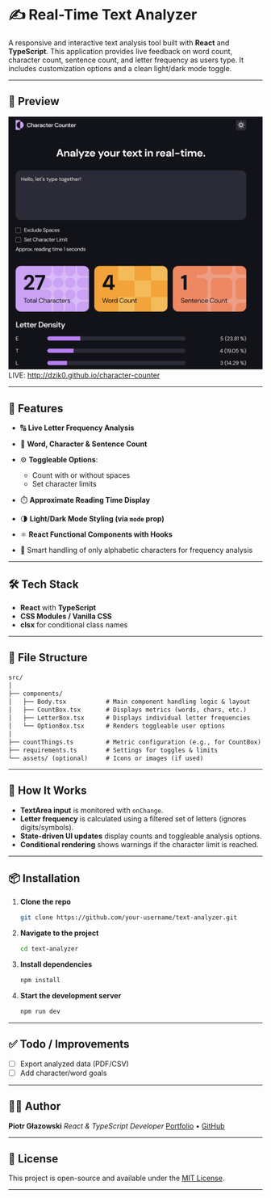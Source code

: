 # ✍️ Real-Time Text Analyzer

A responsive and interactive text analysis tool built with **React** and **TypeScript**. This application provides live feedback on word count, character count, sentence count, and letter frequency as users type. It includes customization options and a clean light/dark mode toggle.

---

## 📸 Preview

![Preview of the Real-Time Text Analyzer](./screenshot.jpg)
LIVE: http://dzik0.github.io/character-counter

---

## 🚀 Features

- 🔠 **Live Letter Frequency Analysis**
- 📝 **Word, Character & Sentence Count**
- ⚙️ **Toggleable Options**:

  - Count with or without spaces
  - Set character limits

- ⏱️ **Approximate Reading Time Display**
- 🌗 **Light/Dark Mode Styling (via `mode` prop)**
- ⚛️ **React Functional Components with Hooks**
- 🧠 Smart handling of only alphabetic characters for frequency analysis

---

## 🛠️ Tech Stack

- **React** with **TypeScript**
- **CSS Modules / Vanilla CSS**
- **clsx** for conditional class names

---

## 📁 File Structure

```
src/
│
├── components/
│   ├── Body.tsx           # Main component handling logic & layout
│   ├── CountBox.tsx       # Displays metrics (words, chars, etc.)
│   ├── LetterBox.tsx      # Displays individual letter frequencies
│   └── OptionBox.tsx      # Renders toggleable user options
│
├── countThings.ts         # Metric configuration (e.g., for CountBox)
├── requirements.ts        # Settings for toggles & limits
└── assets/ (optional)     # Icons or images (if used)
```

---

## 🧠 How It Works

- **TextArea input** is monitored with `onChange`.
- **Letter frequency** is calculated using a filtered set of letters (ignores digits/symbols).
- **State-driven UI updates** display counts and toggleable analysis options.
- **Conditional rendering** shows warnings if the character limit is reached.

---

## 📦 Installation

1. **Clone the repo**

   ```bash
   git clone https://github.com/your-username/text-analyzer.git
   ```

2. **Navigate to the project**

   ```bash
   cd text-analyzer
   ```

3. **Install dependencies**

   ```bash
   npm install
   ```

4. **Start the development server**

   ```bash
   npm run dev
   ```

---

## ✅ Todo / Improvements

- [ ] Export analyzed data (PDF/CSV)
- [ ] Add character/word goals

---

## 👨‍💻 Author

**Piotr Głazowski**
_React & TypeScript Developer_
[Portfolio](#) • [GitHub](https://github.com/your-username)

---

## 📝 License

This project is open-source and available under the [MIT License](LICENSE).

---
